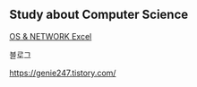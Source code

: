 ## Study about Computer Science



[OS & NETWORK Excel ](https://docs.google.com/spreadsheets/d/10H748bzbLsnT1bveloTcSnc-hi07q_NdGoetLRK612g/edit#gid=0)



블로그

https://genie247.tistory.com/